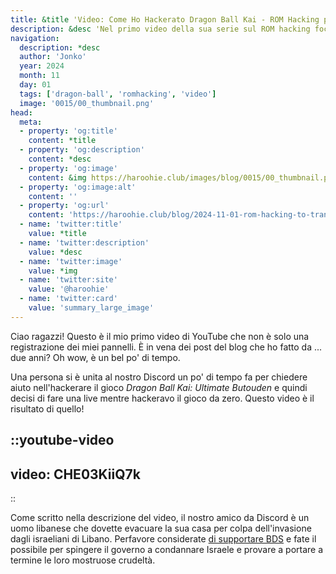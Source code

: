 ```yaml
---
title: &title 'Video: Come Ho Hackerato Dragon Ball Kai - ROM Hacking per Tradurre un Videogioco'
description: &desc 'Nel primo video della sua serie sul ROM hacking focalizzato nelle traduzioni, Jonko parla sul come hackerare Dragon Ball Kai per poterlo tradurre!'
navigation:
  description: *desc
  author: 'Jonko'
  year: 2024
  month: 11
  day: 01
  tags: ['dragon-ball', 'romhacking', 'video']
  image: '0015/00_thumbnail.png'
head:
  meta:
  - property: 'og:title'
    content: *title
  - property: 'og:description'
    content: *desc
  - property: 'og:image'
    content: &img https://haroohie.club/images/blog/0015/00_thumbnail.png
  - property: 'og:image:alt'
    content: ''
  - property: 'og:url'
    content: 'https://haroohie.club/blog/2024-11-01-rom-hacking-to-translate-dbk'
  - name: 'twitter:title'
    value: *title
  - name: 'twitter:description'
    value: *desc
  - name: 'twitter:image'
    value: *img
  - name: 'twitter:site'
    value: '@haroohie'
  - name: 'twitter:card'
    value: 'summary_large_image'
---
```


Ciao ragazzi! Questo è il mio primo video di YouTube che non è solo una registrazione dei miei pannelli. È in vena dei post del blog che ho fatto da ... due anni? Oh wow, è un bel po' di tempo.

Una persona si è unita al nostro Discord un po' di tempo fa per chiedere aiuto nell'hackerare il gioco *Dragon Ball Kai: Ultimate Butouden* e quindi decisi di fare una live mentre hackeravo il gioco da zero. Questo video è il risultato di quello!

::youtube-video
----
video: CHE03KiiQ7k
----
::

Come scritto nella descrizione del video, il nostro amico da Discord è un uomo libanese che dovette evacuare la sua casa per colpa dell'invasione dagli israeliani di Libano. Perfavore considerate [di supportare BDS](https://bdsmovement.net/get-involved/what-to-boycott) e fate il possibile per spingere il governo a condannare Israele e provare a portare a termine le loro mostruose crudeltà.